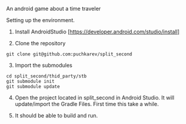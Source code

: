 An android game about a time traveler

Setting up the environment.

1. Install AndroidStudio [https://developer.android.com/studio/install]

2. Clone the repository

```
git clone git@github.com:puchkarev/split_second
```

3. Import the submodules

```
cd split_second/thid_party/stb
git submodule init
git submodule update
```

4. Open the project located in split_second in Android Studio.
It will update/import the Gradle Files. First time this take a while.

5. It should be able to build and run.

